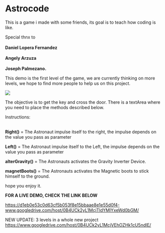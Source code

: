 # Astrocode
This is a game i made with some friends, its goal is to teach how coding is like.

Special thnx to <br></br>
<b>Daniel Lopera Fernandez</b><br></br>
<b>Angely Arzuza</b><br></br>
<b>Joseph Palmezano.</b>

This demo is the first level of the game, we are currently thinking on more levels, we hope to find more people to help us on this
project.

<img src="https://dl.dropboxusercontent.com/u/60358776/APP%20Screenshots/astrocode.JPG">

The objective is to get the key and cross the door.
There is a textArea where you need to place the methods described below.

Instructions:<br></br>

<b>Right()</b> = The Astronaut impulse itself to the right, the impulse depends on the value you pass as parameter

<b>Left()</b> = The Astronaut impulse itself to the Left, the impulse depends on the value you pass as parameter

<b>alterGravity()</b> = The Astronauts activates the Gravity Inverter Device.

<b>magnetBoots()</b> = The Astronauts activates the Magnetic boots to stick himself to the ground.

hope you enjoy it.


<b>FOR A LIVE DEMO, CHECK THE LINK BELOW</b>

https://d1eb0e53c0d63cf5b053f8e15bbaae8e1e55d0f4-www.googledrive.com/host/0B4UCk2yL1McjTldYMlYxeWd0bGM/

NEW UPDATE:
3 levels in a whole new project
https://www.googledrive.com/host/0B4UCk2yL1McjVEhOZHk1cU5ndlE/
